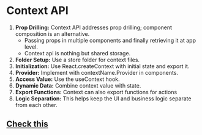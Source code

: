 # Context API

1. **Prop Drilling:** Context API addresses prop drilling;
   component composition is an alternative.
   - Passing props in multiple components and finally retrieving it at app level.
   - Context api is nothing but shared storage.
2. **Folder Setup:** Use a store folder for context files.
3. **Initialization:** Use React.createContext with initial state
   and export it.
4. **Provider:** Implement with contextName.Provider in
   components.
5. **Access Value:** Use the useContext hook.
6. **Dynamic Data:** Combine context value with state.
7. **Export Functions:** Context can also export functions for
   actions
8. **Logic Separation:** This helps keep the Ul and business
   logic separate from each other.

## [Check this](https://github.com/siba-x-prasad/ReactPlayground/tree/main/src/react/youtube/10ToDoProject-version2/src/withcontxt)
